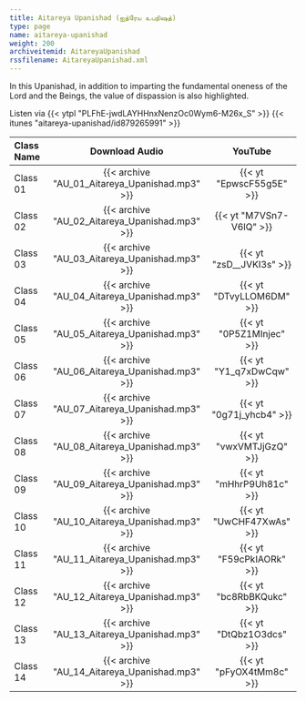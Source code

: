 ```yaml
---
title: Aitareya Upanishad (ஐத்ரேய உபநிஷத்)
type: page
name: aitareya-upanishad
weight: 200
archiveitemid: AitareyaUpanishad
rssfilename: AitareyaUpanishad.xml
---
```


In this Upanishad, in addition to imparting the fundamental oneness of the Lord and the Beings, the value of dispassion is also highlighted.

Listen via {{< ytpl "PLFhE-jwdLAYHHnxNenzOc0Wym6-M26x_S" >}} {{< itunes "aitareya-upanishad/id879265991" >}}

Class Name | Download Audio | YouTube
:---|:---:|:---:
Class 01 | {{< archive "AU_01_Aitareya_Upanishad.mp3" >}} | {{< yt "EpwscF55g5E" >}}
Class 02 | {{< archive "AU_02_Aitareya_Upanishad.mp3" >}} | {{< yt "M7VSn7-V6lQ" >}}
Class 03 | {{< archive "AU_03_Aitareya_Upanishad.mp3" >}} | {{< yt "zsD__JVKI3s" >}}
Class 04 | {{< archive "AU_04_Aitareya_Upanishad.mp3" >}} | {{< yt "DTvyLLOM6DM" >}}
Class 05 | {{< archive "AU_05_Aitareya_Upanishad.mp3" >}} | {{< yt "0P5Z1MInjec" >}}
Class 06 | {{< archive "AU_06_Aitareya_Upanishad.mp3" >}} | {{< yt "Y1_q7xDwCqw" >}}
Class 07 | {{< archive "AU_07_Aitareya_Upanishad.mp3" >}} | {{< yt "0g71j_yhcb4" >}}
Class 08 | {{< archive "AU_08_Aitareya_Upanishad.mp3" >}} | {{< yt "vwxVMTJjGzQ" >}}
Class 09 | {{< archive "AU_09_Aitareya_Upanishad.mp3" >}} | {{< yt "mHhrP9Uh81c" >}}
Class 10 | {{< archive "AU_10_Aitareya_Upanishad.mp3" >}} | {{< yt "UwCHF47XwAs" >}}
Class 11 | {{< archive "AU_11_Aitareya_Upanishad.mp3" >}} | {{< yt "F59cPkIAORk" >}}
Class 12 | {{< archive "AU_12_Aitareya_Upanishad.mp3" >}} | {{< yt "bc8RbBKQukc" >}}
Class 13 | {{< archive "AU_13_Aitareya_Upanishad.mp3" >}} | {{< yt "DtQbz1O3dcs" >}}
Class 14 | {{< archive "AU_14_Aitareya_Upanishad.mp3" >}} | {{< yt "pFyOX4tMm8c" >}}
